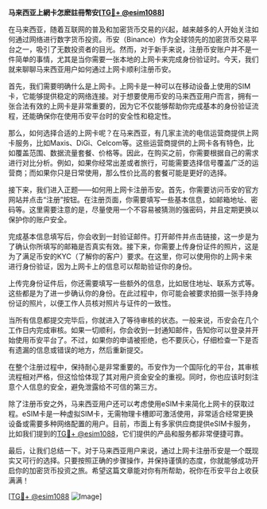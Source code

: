 **马来西亚上網卡怎麽註冊幣安[[TG💪+ @esim1088](https://t.me/s/esim1088)]**

在马来西亚，随着互联网的普及和加密货币交易的兴起，越来越多的人开始关注如何通过网络进行数字货币投资。币安（Binance）作为全球领先的加密货币交易平台之一，吸引了无数投资者的目光。然而，对于新手来说，注册币安账户并不是一件简单的事情，尤其是当你需要一张本地的上网卡来完成身份验证时。今天，我们就来聊聊马来西亚用户如何通过上网卡顺利注册币安。

首先，我们需要明确什么是上网卡。上网卡是一种可以在移动设备上使用的SIM卡，它能够提供稳定的网络连接。对于想要使用币安的马来西亚用户而言，拥有一张合法有效的上网卡是非常重要的，因为它不仅能够帮助你完成基本的身份验证流程，还能确保你在使用币安平台时的安全性和稳定性。

那么，如何选择合适的上网卡呢？在马来西亚，有几家主流的电信运营商提供上网卡服务，比如Maxis、DiGi、Celcom等。这些运营商提供的上网卡各有特色，比如覆盖范围、数据流量套餐、价格等。因此，在购买之前，你需要根据自己的需求进行对比分析。例如，如果你经常出差或者旅行，可能需要选择信号覆盖广泛的运营商；而如果你只是日常使用，那么性价比高的套餐可能是更好的选择。

接下来，我们进入正题——如何用上网卡注册币安。首先，你需要访问币安的官方网站并点击“注册”按钮。在注册页面，你需要填写一些基本信息，如邮箱地址、密码等。这里需要注意的是，尽量使用一个不容易被猜测的强密码，并且定期更换以保护你的账户安全。

完成基本信息填写后，你会收到一封验证邮件。打开邮件并点击链接，这一步是为了确认你所填写的邮箱是否真实有效。接下来，你需要上传身份证件的照片，这是为了满足币安的KYC（了解你的客户）要求。在这里，你可以使用你的上网卡来进行身份验证，因为上网卡上的信息可以帮助验证你的身份。

上传完身份证件后，你还需要填写一些额外的信息，比如居住地址、联系方式等。这些都是为了进一步确认你的身份。在此过程中，你可能会被要求拍摄一张手持身份证的照片，以便工作人员核对照片与证件的一致性。

当所有信息都提交完毕后，你就进入了等待审核的状态。一般来说，币安会在几个工作日内完成审核。如果一切顺利，你会收到一封通知邮件，告知你可以登录并开始使用币安平台了。不过，如果你的申请被拒绝，也不要灰心，仔细检查一下是否有遗漏的信息或错误的地方，然后重新提交。

在整个注册过程中，保持耐心是非常重要的。币安作为一个国际化的平台，其审核流程相对严格，但这恰恰体现了其对用户资金安全的重视。同时，你也应该时刻注意个人信息的安全，避免泄露给不可信的第三方。

除了注册币安之外，马来西亚用户还可以考虑使用eSIM卡来简化上网卡的获取过程。eSIM卡是一种虚拟SIM卡，无需物理卡槽即可激活使用，非常适合经常更换设备或需要多种网络配置的用户。目前，市面上有多家供应商提供eSIM卡服务，比如我们提到的[TG💪+ @esim1088](https://t.me/s/esim1088)，它们提供的产品和服务都非常便捷可靠。

最后，让我们总结一下。对于马来西亚用户来说，通过上网卡注册币安是一个既现实又可行的选择。只要按照正确的步骤操作，并保持谨慎的态度，你就能够成功开启你的加密货币投资之旅。希望这篇文章能对你有所帮助，祝你在币安平台上收获满满！

[[TG💪+ @esim1088](https://t.me/s/esim1088) ![Image](https://i.postimg.cc/4NQfJmqS/Snipaste-2025-05-13-00-14-12.png)]